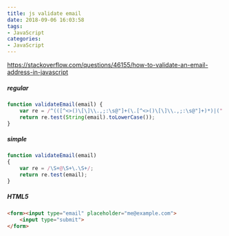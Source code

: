 ```yaml
---
title: js validate email
date: 2018-09-06 16:03:58
tags:
- JavaScript
categories:
- JavaScript
---
```




<!--more-->

<https://stackoverflow.com/questions/46155/how-to-validate-an-email-address-in-javascript>

##### regular

```js
function validateEmail(email) {
    var re = /^(([^<>()\[\]\\.,;:\s@"]+(\.[^<>()\[\]\\.,;:\s@"]+)*)|(".+"))@((\[[0-9]{1,3}\.[0-9]{1,3}\.[0-9]{1,3}\.[0-9]{1,3}\])|(([a-zA-Z\-0-9]+\.)+[a-zA-Z]{2,}))$/;
    return re.test(String(email).toLowerCase());
}
```

##### simple

```js
function validateEmail(email) 
{
    var re = /\S+@\S+\.\S+/;
    return re.test(email);
}
```



##### HTML5

```html
<form><input type="email" placeholder="me@example.com">
    <input type="submit">
</form>
```




